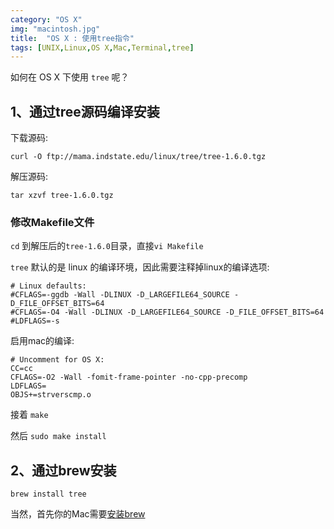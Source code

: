 ```yaml
---
category: "OS X"
img: "macintosh.jpg"
title:  "OS X : 使用tree指令"
tags: [UNIX,Linux,OS X,Mac,Terminal,tree]
---
```

如何在 OS X 下使用 `tree` 呢？

## 1、通过tree源码编译安装
下载源码:

	curl -O ftp://mama.indstate.edu/linux/tree/tree-1.6.0.tgz

解压源码:

	tar xzvf tree-1.6.0.tgz


### 修改Makefile文件

`cd` 到解压后的`tree-1.6.0`目录，直接`vi Makefile`

`tree` 默认的是 linux 的编译环境，因此需要注释掉linux的编译选项:

	# Linux defaults:
	#CFLAGS=-ggdb -Wall -DLINUX -D_LARGEFILE64_SOURCE -D_FILE_OFFSET_BITS=64
	#CFLAGS=-O4 -Wall -DLINUX -D_LARGEFILE64_SOURCE -D_FILE_OFFSET_BITS=64
	#LDFLAGS=-s

启用mac的编译:

	# Uncomment for OS X:
	CC=cc
	CFLAGS=-O2 -Wall -fomit-frame-pointer -no-cpp-precomp
	LDFLAGS=
	OBJS+=strverscmp.o

接着 `make`

然后 `sudo make install`

## 2、通过brew安装

	brew install tree

当然，首先你的Mac需要[安装brew](https://github.com/mxcl/homebrew/wiki/installation)
